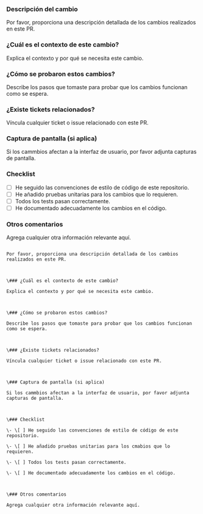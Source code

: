 ### Descripción del cambio
Por favor, proporciona una descripción detallada de los cambios realizados en este PR.

### ¿Cuál es el contexto de este cambio?
Explica el contexto y por qué se necesita este cambio.

### ¿Cómo se probaron estos cambios?
Describe los pasos que tomaste para probar que los cambios funcionan como se espera.

### ¿Existe tickets relacionados?
Víncula cualquier ticket o issue relacionado con este PR.

### Captura de pantalla (si aplica)
Si los cammbios afectan a la interfaz de usuario, por favor adjunta capturas de pantalla.

### Checklist
- [ ] He seguido las convenciones de estilo de código de este repositorio.
- [ ] He añadido pruebas unitarias para los cambios que lo requieren.
- [ ] Todos los tests pasan correctamente.
- [ ] He documentado adecuadamente los cambios en el código.

### Otros comentarios
Agrega cualquier otra información relevante aquí.

```### Descripción del cambio

Por favor, proporciona una descripción detallada de los cambios realizados en este PR.



\### ¿Cuál es el contexto de este cambio?

Explica el contexto y por qué se necesita este cambio.



\### ¿Cómo se probaron estos cambios?

Describe los pasos que tomaste para probar que los cambios funcionan como se espera.



\### ¿Existe tickets relacionados?

Víncula cualquier ticket o issue relacionado con este PR.



\### Captura de pantalla (si aplica)

Si los cammbios afectan a la interfaz de usuario, por favor adjunta capturas de pantalla.



\### Checklist

\- \[ ] He seguido las convenciones de estilo de código de este repositorio.

\- \[ ] He añadido pruebas unitarias para los cmabios que lo requieren.

\- \[ ] Todos los tests pasan correctamente.

\- \[ ] He documentado adecuadamente los cambios en el código.



\### Otros comentarios

Agrega cualquier otra información relevante aquí.